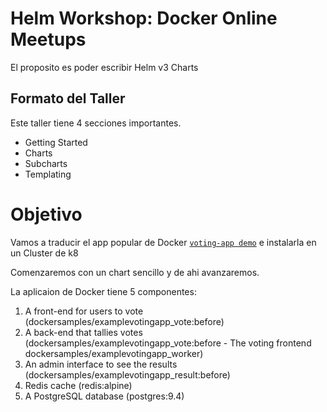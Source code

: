 # Helm Workshop: Docker Online Meetups
El proposito es poder escribir Helm v3 Charts

## Formato del Taller
Este taller tiene 4 secciones importantes.

- Getting Started
- Charts
- Subcharts
- Templating

# Objetivo
Vamos a traducir el app popular de Docker [`voting-app demo`](https://github.com/dockersamples/example-voting-app) e instalarla en un Cluster de k8

Comenzaremos con un chart sencillo y de ahi avanzaremos.

La aplicaion de Docker tiene 5 componentes:


1. A front-end for users to vote (dockersamples/examplevotingapp_vote:before)
2. A back-end that tallies votes (dockersamples/examplevotingapp_vote:before - The voting frontend
dockersamples/examplevotingapp_worker)
3. An admin interface to see the results (dockersamples/examplevotingapp_result:before)
4. Redis cache (redis:alpine)
5. A PostgreSQL database (postgres:9.4)

